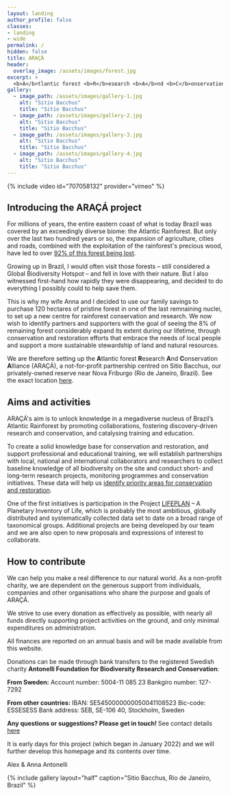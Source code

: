 ```yaml
---
layout: landing
author_profile: false
classes:
- landing
- wide
permalink: /
hidden: false
title: ARAÇÁ
header:
  overlay_image: /assets/images/forest.jpg
excerpt: >
  <b>A</b>tlantic forest <b>R</b>esearch <b>A</b>nd <b>C</b>onservation <b>A</b>lliance
gallery:
  - image_path: /assets/images/gallery-1.jpg
    alt: "Sitio Bacchus"
    title: "Sitio Bacchus"
  - image_path: /assets/images/gallery-2.jpg
    alt: "Sitio Bacchus"
    title: "Sitio Bacchus"
  - image_path: /assets/images/gallery-3.jpg
    alt: "Sitio Bacchus"
    title: "Sitio Bacchus"
  - image_path: /assets/images/gallery-4.jpg
    alt: "Sitio Bacchus"
    title: "Sitio Bacchus"
---
```


{% include video id="707058132" provider="vimeo" %}

## Introducing the ARAÇÁ project

For millions of years, the entire eastern coast of what is today Brazil was covered by an exceedingly diverse biome: the Atlantic Rainforest. But only over the last two hundred years or so, the expansion of agriculture, cities and roads, combined with the exploitation of the rainforest's precious wood, have led to over [92% of this forest being lost](https://nph.onlinelibrary.wiley.com/doi/10.1111/nph.12989).

Growing up in Brazil, I would often visit those forests – still considered a Global Biodiversity Hotspot – and fell in love with their nature. But I also witnessed first-hand how rapidly they were disappearing, and decided to do everything I possibly could to help save them.   

This is why my wife Anna and I decided to use our family savings to purchase 120 hectares of pristine forest in one of the last remnaining nuclei, to set up a new centre for rainforest conservation and research. We now wish to identify partners and supporters with the goal of seeing the 8% of remaining forest considerably expand its extent during our lifetime, through conservation and restoration efforts that embrace the needs of local people and support a more sustainable stewardship of land and natural resources.  

We are therefore setting up the <b>A</b>tlantic forest <b>R</b>esearch <b>A</b>nd <b>C</b>onservation <b>A</b>lliance (ARAÇÁ), a not-for-profit partnership centred on Sitio Bacchus, our privately-owned reserve near Nova Friburgo (Rio de Janeiro, Brazil). See the exact location [here](https://goo.gl/maps/MCzsNeSG9M63zWpN9).


## Aims and activities

ARAÇÁ's aim is to unlock knowledge in a megadiverse nucleus of Brazil’s Atlantic Rainforest by promoting collaborations, fostering discovery-driven research and conservation, and catalysing training and education. 

To create a solid knowledge base for conservation and restoration, and support professional and educational training, we will establish partnerships with local, national and international collaborators and researchers to collect baseline knowledge of all biodiversity on the site and conduct short- and long-term research projects, monitoring programmes and conservation initiatives. These data will help us [identify priority areas for conservation and restoration](https://www.captain-project.net/). 

One of the first initiatives is participation in the Project [LIFEPLAN](https://www2.helsinki.fi/en/projects/lifeplan) – A Planetary Inventory of Life, which is probably the most ambitious, globally distributed and systematically collected data set to date on a broad range of taxonomical groups. Additional projects are being developed by our team and we are also open to new proposals and expressions of interest to collaborate. 

## How to contribute

We can help you make a real difference to our natural world. As a non-profit charity, we are dependent on the generous support from individuals, companies and other organisations who share the purpose and goals of ARAÇÁ. 

We strive to use every donation as effectively as possible, with nearly all funds directly supporting project activities on the ground, and only minimal expenditures on administration. 

All finances are reported on an annual basis and will be made available from this website. 

Donations can be made through bank transfers to the registered Swedish charity <b>Antonelli Foundation for Biodiversity Research and Conservation</b>: 

<b>From Sweden:</b>
Account number: 5004-11 085 23
Bankgiro number: 127-7292

<b>From other countries:</b>
IBAN: SE5450000000050041108523
Bic-code: ESSESESS
Bank address: SEB, SE-106 40, Stockholm, Sweden

<b>Any questions or suggestions? Please get in touch! </b> See contact details [here](https://www.araca-project.org/about/)

It is early days for this project (which began in January 2022) and we will further develop this homepage and its contents over time. 

Alex & Anna Antonelli

{% include gallery layout="half" caption="Sitio Bacchus, Rio de Janeiro, Brazil" %}

